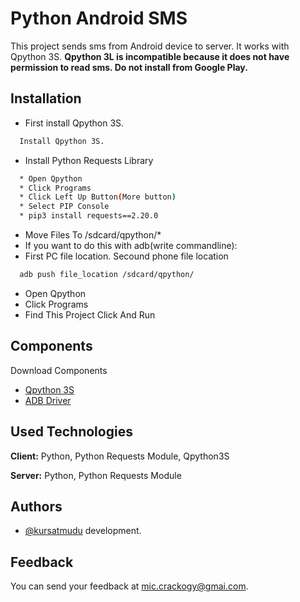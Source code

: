 ﻿
# Python Android SMS

This project sends sms from Android device to server. It works with Qpython 3S. **Qpython 3L is incompatible because it does not have permission to read sms. Do not install from Google Play.**


## Installation

- First install Qpython 3S.

```bash
  Install Qpython 3S.
```

- Install Python Requests Library

```bash
  * Open Qpython
  * Click Programs
  * Click Left Up Button(More button)
  * Select PIP Console
  * pip3 install requests==2.20.0 
```
- Move Files To /sdcard/qpython/*
- If you want to do this with adb(write commandline):
- First PC file location. Secound phone file location
```bash
  adb push file_location /sdcard/qpython/
```
- Open Qpython
- Click Programs
- Find This Project Click And Run
## Components

Download Components

- [Qpython 3S](https://github.com/qpython-android/qpython3/releases)
- [ADB Driver](https://forum.xda-developers.com/attachment.php?attachmentid=4623157&d=1540039037)

  
## Used Technologies

**Client:** Python, Python Requests Module, Qpython3S

**Server:** Python, Python Requests Module

  
## Authors

- [@kursatmudu](https://github.com/kursatmudu) development.

  
## Feedback

You can send your feedback at mic.crackogy@gmai.com.

  

